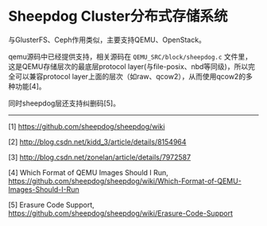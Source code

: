 # Sheepdog Cluster分布式存储系统

与GlusterFS、Ceph作用类似，主要支持QEMU、OpenStack。

qemu源码中已经提供支持，相关源码在 `QEMU_SRC/block/sheepdog.c` 文件里，这是QEMU存储层次的最底层protocol layer(与file-posix、nbd等同级)，所以完全可以兼容protocol layer上面的层次（如raw、qcow2），从而使用qcow2的多种功能[4]。

同时sheepdog层还支持纠删码[5]。

---

[1] https://github.com/sheepdog/sheepdog/wiki

[2] http://blog.csdn.net/kidd_3/article/details/8154964

[3] http://blog.csdn.net/zonelan/article/details/7972587

[4] Which Format of QEMU Images Should I Run, https://github.com/sheepdog/sheepdog/wiki/Which-Format-of-QEMU-Images-Should-I-Run

[5] Erasure Code Support, https://github.com/sheepdog/sheepdog/wiki/Erasure-Code-Support